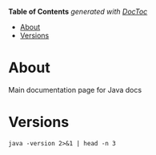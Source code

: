 <!-- START doctoc generated TOC please keep comment here to allow auto update -->
<!-- DON'T EDIT THIS SECTION, INSTEAD RE-RUN doctoc TO UPDATE -->
**Table of Contents**  *generated with [DocToc](https://github.com/thlorenz/doctoc)*

- [About](#about)
- [Versions](#versions)

<!-- END doctoc generated TOC please keep comment here to allow auto update -->

# About

Main documentation page for Java docs

# Versions

```
java -version 2>&1 | head -n 3
```
